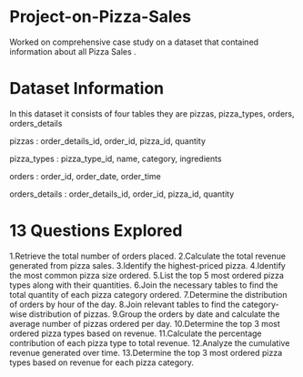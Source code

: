 # Project-on-Pizza-Sales
Worked on  comprehensive case study on a dataset that contained information about all Pizza Sales .

# Dataset Information
 In this dataset it consists of four tables they are pizzas, pizza_types, orders, orders_details
 
 pizzas : order_details_id, order_id, pizza_id, quantity
 
 pizza_types : pizza_type_id, name, category, ingredients
 
 orders : order_id, order_date, order_time
 
 orders_details : order_details_id, order_id, pizza_id, quantity
 
 # 13 Questions Explored
1.Retrieve the total number of orders placed.
2.Calculate the total revenue generated from pizza sales.
3.Identify the highest-priced pizza.
4.Identify the most common pizza size ordered.
5.List the top 5 most ordered pizza types along with their quantities.
6.Join the necessary tables to find the total quantity of each pizza category ordered.
7.Determine the distribution of orders by hour of the day.
8.Join relevant tables to find the category-wise distribution of pizzas.
9.Group the orders by date and calculate the average number of pizzas ordered per day.
10.Determine the top 3 most ordered pizza types based on revenue.
11.Calculate the percentage contribution of each pizza type to total revenue.
12.Analyze the cumulative revenue generated over time.
13.Determine the top 3 most ordered pizza types based on revenue for each pizza category.
